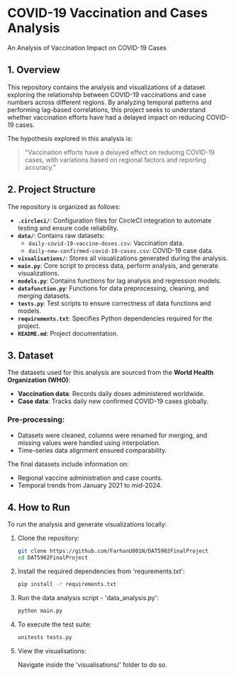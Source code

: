 # COVID-19 Vaccination and Cases Analysis  
An Analysis of Vaccination Impact on COVID-19 Cases  

## 1. Overview  
This repository contains the analysis and visualizations of a dataset exploring the relationship between COVID-19 vaccinations and case numbers across different regions. By analyzing temporal patterns and performing lag-based correlations, this project seeks to understand whether vaccination efforts have had a delayed impact on reducing COVID-19 cases.  

The hypothesis explored in this analysis is:  
> "Vaccination efforts have a delayed effect on reducing COVID-19 cases, with variations based on regional factors and reporting accuracy."  

## 2. Project Structure  
The repository is organized as follows:  

- **`.circleci/`**: Configuration files for CircleCI integration to automate testing and ensure code reliability.  
- **`data/`**: Contains raw datasets:  
  - `daily-covid-19-vaccine-doses.csv`: Vaccination data.  
  - `daily-new-confirmed-covid-19-cases.csv`: COVID-19 case data.  
- **`visualisations/`**: Stores all visualizations generated during the analysis.  
- **`main.py`**: Core script to process data, perform analysis, and generate visualizations.  
- **`models.py`**: Contains functions for lag analysis and regression models.  
- **`datafunction.py`**: Functions for data preprocessing, cleaning, and merging datasets.  
- **`tests.py`**: Test scripts to ensure correctness of data functions and models.  
- **`requirements.txt`**: Specifies Python dependencies required for the project.  
- **`README.md`**: Project documentation.  

## 3. Dataset  
The datasets used for this analysis are sourced from the **World Health Organization (WHO)**:  
- **Vaccination data**: Records daily doses administered worldwide.  
- **Case data**: Tracks daily new confirmed COVID-19 cases globally.  

### Pre-processing:  
- Datasets were cleaned, columns were renamed for merging, and missing values were handled using interpolation.  
- Time-series data alignment ensured comparability.  

The final datasets include information on:  
- Regional vaccine administration and case counts.  
- Temporal trends from January 2021 to mid-2024.  

## 4. How to Run  
To run the analysis and generate visualizations locally:  

1. Clone the repository:  
    ```bash
    git clone https://github.com/FarhanU001N/DAT5902FinalProject
    cd DAT5902FinalProject 

2. Install the required dependencies from 'requrements.txt':
    ```bash
    pip install -r requirements.txt

4. Run the data analysis script - 'data_analysis.py':
   ```bash
   python main.py

6. To execute the test suite:
    ```bash
    unitests tests.py

7. View the visualisations:

   Navigate inside the 'visualisations/' folder to do so.
